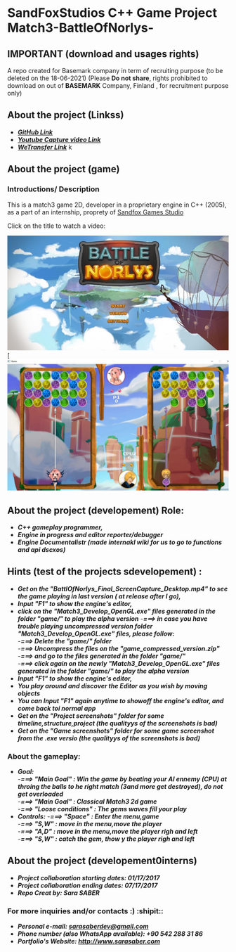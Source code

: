 # SandFoxStudios C++ Game Project Match3-BattleOfNorlys-

## IMPORTANT (download and usages rights)
A repo created for Basemark company in term of recruiting purpose (to be deleted on the 18-06-2021)
(Please **Do not share**, rights prohibited to download on out of **BASEMARK** Company, Finland , for recruitment purpose only)

## About the project (Linkss)
- ***[GitHub Link](https://github.com/SaberSara/SandFoxStudios-C--Match3-BattleOfNorlys-/)***
- ***[Youtube Capture video Link](https://www.youtube.com/watch?v=6b3G6QgSlco)***
- ***[WeTransfer Link]( https://we.tl/t-Dn3haiXV1n)***  k 


## About the project (game)
### Introductions/ Description
This is a match3 game 2D, developer in a proprietary engine in C++ (2005), as a part of an internship, proprety of [Sandfox Games Studio](http://sandfox-studio.com/)

Click on the title to watch a video:

[![Watch gameplay](https://github.com/SaberSara/SandFoxStudios-C--Match3-BattleOfNorlys-/blob/main/gitHub_src_img_1.jpg)](https://www.youtube.com/watch?v=6b3G6QgSlco)
[![ScreenShotOfGamePlay](https://github.com/SaberSara/SandFoxStudios-C--Match3-BattleOfNorlys-/blob/main/gitHub_src_img_2.jpg)

## About the project (developement) Role: 
- ***C++ gameplay programmer,***
- ***Engine in progress and editor reporter/debugger***
- ***Engine Documentalistr (made internakl wiki for us to go to functions and api dscxos)***

## Hints (test of the projects sdevelopement) : 
- ***Get on the "BattlOfNorlys_Final_ScreenCapture_Desktop.mp4" to see the game playing in last version ( at release after I go),***
- ***Input "F1" to show the engine's editor,***
- ***click on the "Match3_Develop_OpenGL.exe" files generated in the folder "game/" to play the alpha version***
-***===> in case you have trouble playing uncompressed version folder "Match3_Develop_OpenGL.exe" files, please follow:***   
-***===> Delete the "game/" folder***  
-***===> Uncompress the files on the "game_compressed_version.zip"***  
-***===> and go to the files generated in the folder "game/"***  
-***===> click again on the newly "Match3_Develop_OpenGL.exe" files generated in the folder "game/" to play the alpha version***  
- ***Input "F1" to show the engine's editor,***
- ***You play around and discover the Editor as you wish by moving objects***
- ***You can Input "F1" again anytime to showoff the engine's editor, and come back toi normal app***
- ***Get on the "Project screenshots" folder for some timeline,structure,project (the  qualityys of the screenshots is bad)***
- ***Get on the "Game screenshots" folder for some game screenshot from the .exe versio (the  qualityys of the screenshots is bad)***

### About the gameplay: 
- ***Goal:***  
-***===> "Main Goal" : Win the game by beating your AI ennemy (CPU) at throing the balls to he right match (3and more get destroyed), do not get overloaded***    
-***===> "Main Goal" : Classical Match3 2d game***  
-***===> "Loose conditions" : The gems waves fill your play***  
- ***Controls:***
-***===> "Space" : Enter the menu,game***  
-***===> "S,W" : move in the menu,move the player***  
-***===> "A,D" : move in the menu,move the player righ and left***  
-***===> "S,W" : catch the gem, thow y the player righ and left***  

## About the project (developement0interns)
- ***Project collaboration starting dates: 01/17/2017***
- ***Project collaboration ending dates: 07/17/2017***
- ***Repo Creat by: Sara SABER***

### For more inquiries and/or contacts :) :shipit:: 
 - ***Personal e-mail: sarasaberdev@gmail.com***
 - ***Phone number (also WhatsApp available): +90 542 288 31 86***
 - ***Portfolio's Website: http://www.sarasaber.com***



